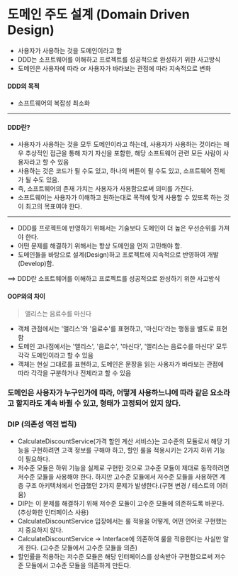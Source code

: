 # 도메인 주도 설계 (Domain Driven Design)
- 사용자가 사용하는 것을 도메인이라고 함
- DDD는 소프트웨어를 이해하고 프로젝트를 성공적으로 완성하기 위한 사고방식
- 도메인은 사용자에 따라 or 사용자가 바라보는 관점에 따라 지속적으로 변화

#### DDD의 목적
- 소프트웨어의 복잡성 최소화
---


#### DDD란?
- 사용자가 사용하는 것을 모두 도메인이라고 하는데, 사용자가 사용하는 것이라는 매우 추상적인 접근을 통해 자기 자신을 포함한, 해당 소프트웨어 관련 모든 사람이 사용자라고 할 수 있음
- 사용하는 것은 코드가 될 수도 있고, 하나의 버튼이 될 수도 있고, 소프트웨어 전체가 될 수도 있음.
- 즉, 소프트웨어의 존재 가치는 사용자가 사용함으로써 의미를 가진다.
- 소프트웨어는 사용자가 이해하고 원하는대로 목적에 맞게 사용할 수 있또록 하는 것이 최고의 목표여야 한다.

---
- DDD를 프로젝트에 반영하기 위해서는 기술보다 도메인이 더 높은 우선순위를 가져야 한다.
- 어떤 문제를 해결하기 위해서는 항상 도메인을 먼저 고민해야 함.
- 도메인들을 바탕으로 설계(Design)하고 프로젝트에 지속적으로 반영하여 개발(Develop)함.

==> DDD란 소프트웨어를 이해하고 프로젝트를 성공적으로 완성하기 위한 사고방식

#### OOP와의 차이
> 앨리스는 음료수를 마신다
- 객체 관점에서는 '앨리스'와 '음료수'를 표현하고, '마신다'라는 행동을 별도로 표현함
- 도메인 고나점에서는 '앨리스', '음료수', '마신다', '앨리스는 음료수를 마신다' 모두 각각 도메인이라고 할 수 있음
- 객체는 현실 그대로를 표현하고, 도메인은 문장을 읽는 사용자가 바라보는 관점에 따라 각각을 구분하거나 전체라고 할 수 있음
### 도메인은 사용자가 누구인가에 따라, 어떻게 사용하느냐에 따라 같은 요소라고 할지라도 계속 바뀔 수 있고, 형태가 고정되어 있지 않다.


### DIP (의존성 역전 법칙)
- CalculateDiscountService(가격 할인 계산 서비스)는 고수준의 모듈로서 해당 기능을 구현하려면 고객 정보를 구해야 하고, 할인 룰을 적용시키는 2가지 하위 기능이 필요하다.
- 저수준 모듈은 하위 기능을 실제로 구현한 것으로 고수준 모듈이 제대로 동작하려면 저수준 모듈을 사용해야 한다. 하지만 고수준 모듈에서 저수준 모듈을 사용하면 계층 구조 아키텍처에서 언급했던 2가지 문제가 발생한다.(구현 변경 / 테스트의 어려움)
- DIP는 이 문제를 해결하기 위해 저수준 모듈이 고수준 모듈에 의존하도록 바꾼다. (추상화한 인터페이스 사용)
- CalculateDiscountService 입장에서는 룰 적용을 어떻게, 어떤 언어로 구현했는지 중요하지 않다.
- CalculateDiscountService -> Interface에 의존하여 룰을 적용한다는 사실만 알게 한다. (고수준 모듈에서 고수준 모듈을 의존)
- 할인률을 적용하는 저수준 모듈은 해당 인터페이스를 상속받아 구현함으로써 저수준 모듈에서 고수준 모듈을 의존하게 만든다.